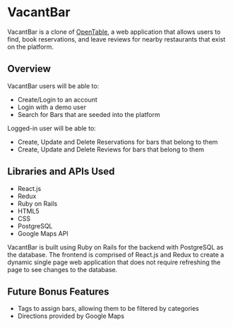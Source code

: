 # VacantBar

VacantBar is a clone of [OpenTable](https://www.opentable.com/), a web application that allows users to find, book reservations, and leave reviews for nearby restaurants that exist on the platform.

## Overview

VacantBar users will be able to:
- Create/Login to an account
- Login with a demo user
- Search for Bars that are seeded into the platform

Logged-in user will be able to:
- Create, Update and Delete Reservations for bars that belong to them
- Create, Update and Delete Reviews for bars that belong to them

## Libraries and APIs Used
- React.js
- Redux
- Ruby on Rails
- HTML5
- CSS
- PostgreSQL
- Google Maps API

VacantBar is built using Ruby on Rails for the backend with PostgreSQL as the database. The frontend is comprised of React.js and Redux to create a dynamic single page web application that does not require refreshing the page to see changes to the database.

## Future Bonus Features
- Tags to assign bars, allowing them to be filtered by categories
- Directions provided by Google Maps
